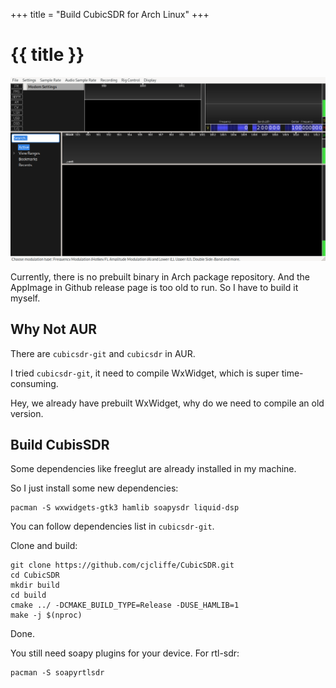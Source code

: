 +++
title = "Build CubicSDR for Arch Linux"
+++

# {{ title }}

![](/assets/images/cubicsdr.png)


Currently, there is no prebuilt binary in Arch package repository. 
And the AppImage in Github release page is too old to run.
So I have to build it myself.

## Why Not AUR

There are `cubicsdr-git` and `cubicsdr` in AUR.

I tried `cubicsdr-git`, it need to compile WxWidget, which is super time-consuming.

Hey, we already have prebuilt WxWidget, why do we need to compile an old version.

## Build CubisSDR

Some dependencies like freeglut are already installed in my machine.

So I just install some new dependencies:

```
pacman -S wxwidgets-gtk3 hamlib soapysdr liquid-dsp
```

You can follow dependencies list in `cubicsdr-git`.

Clone and build:

```
git clone https://github.com/cjcliffe/CubicSDR.git
cd CubicSDR
mkdir build
cd build
cmake ../ -DCMAKE_BUILD_TYPE=Release -DUSE_HAMLIB=1
make -j $(nproc)
```

Done.

You still need soapy plugins for your device. For rtl-sdr:

```
pacman -S soapyrtlsdr
```

